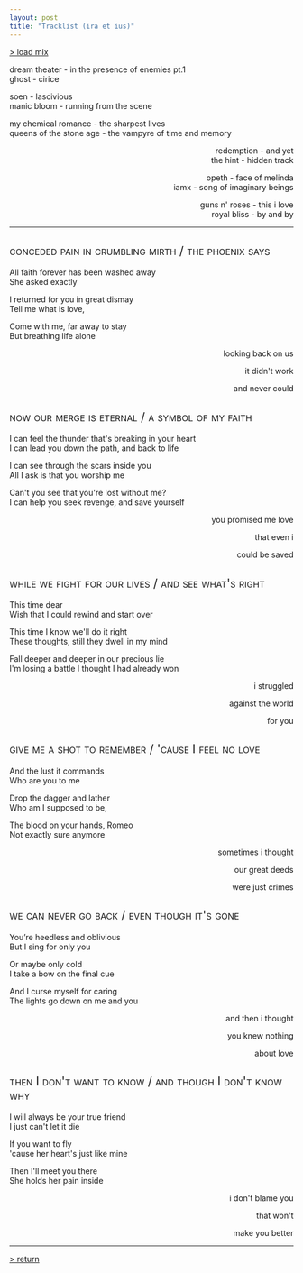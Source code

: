 ```yaml
---
layout: post
title: "Tracklist (ira et ius)"
---
```


<style>
  h2 {
    font-weight: normal;
    font-variant: small-caps;
  }
  
  .three-lines {
    grid-template-rows: 1fr 1fr 1fr;
    grid-template-columns: 2fr 1fr;
  }
  .float {
    display: contents;
    text-align: right;
  }
</style>

[> load mix](https://music.youtube.com/playlist?list=PLl25FdDd5-Sz4HKJtMHU9t4jMRwGOL7iG)  

<div markdown="1" class="grid three-lines">

dream theater - in the presence of enemies pt.1  
ghost - cirice

soen - lascivious  
manic bloom - running from the scene

my chemical romance - the sharpest lives  
queens of the stone age - the vampyre of time and memory


<div class="float" markdown="1">

redemption - and yet  
the hint - hidden track

opeth - face of melinda  
iamx - song of imaginary beings

guns n' roses - this i love  
royal bliss - by and by

</div>

</div>

---

## conceded pain in crumbling mirth / the phoenix says
<div markdown="1" class="grid three-lines">

All faith forever has been washed away  
She asked exactly

I returned for you in great dismay  
Tell me what is love,

Come with me, far away to stay  
But breathing life alone

<div class="float" markdown="1">

looking back on us

it didn't work

and never could

</div>
</div>

## now our merge is eternal / a symbol of my faith
<div markdown="1" class="grid three-lines">

I can feel the thunder that's breaking in your heart  
I can lead you down the path, and back to life

I can see through the scars inside you  
All I ask is that you worship me

Can't you see that you're lost without me?  
I can help you seek revenge, and save yourself

<div class="float" markdown="1">

you promised me love

that even i

could be saved

</div>
</div>

## while we fight for our lives / and see what's right
<div markdown="1" class="grid three-lines">

This time dear  
Wish that I could rewind and start over

This time I know we'll do it right  
These thoughts, still they dwell in my mind

Fall deeper and deeper in our precious lie  
I'm losing a battle I thought I had already won

<div class="float" markdown="1">

i struggled

against the world

for you

</div>
</div>

## give me a shot to remember / 'cause I feel no love
<div markdown="1" class="grid three-lines">

And the lust it commands  
Who are you to me

Drop the dagger and lather  
Who am I supposed to be,

The blood on your hands, Romeo  
Not exactly sure anymore

<div class="float" markdown="1">

sometimes i thought

our great deeds

were just crimes

</div>
</div>

## we can never go back / even though it's gone
<div markdown="1" class="grid three-lines">

You’re heedless and oblivious  
But I sing for only you

Or maybe only cold  
I take a bow on the final cue

And I curse myself for caring  
The lights go down on me and you

<div class="float" markdown="1">

and then i thought

you knew nothing

about love

</div>
</div>

## then I don't want to know / and though I don't know why
<div markdown="1" class="grid three-lines">

I will always be your true friend   
I just can't let it die

If you want to fly  
'cause her heart's just like mine

Then I'll meet you there   
She holds her pain inside

<div class="float" markdown="1">

i don't blame you

that won't

make you better

</div>
</div>

---

[> return](https://jazztap.itch.io/ira-et-ius)  
